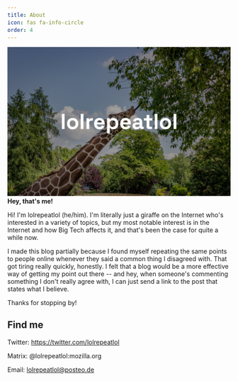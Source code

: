 ```yaml
---
title: About
icon: fas fa-info-circle
order: 4
---
```


![Picture of giraffe munching on leaves](/assets/img/smallblogsocialimage.png)
__Hey, that's me!__

Hi! I'm lolrepeatlol (he/him). I'm literally just a giraffe on the Internet who's interested in a variety of topics, but my most notable interest is in the Internet and how Big Tech affects it, and that's been the case for quite a while now. 

I made this blog partially because I found myself repeating the same points to people online whenever they said a common thing I disagreed with. That got tiring really quickly, honestly. I felt that a blog would be a more effective way of getting my point out there -- and hey, when someone's commenting something I don't really agree with, I can just send a link to the post that states what I believe.

Thanks for stopping by!

## Find me

Twitter: https://twitter.com/lolrepeatlol

Matrix: @lolrepeatlol:mozilla.org

Email: lolrepeatlol@posteo.de
